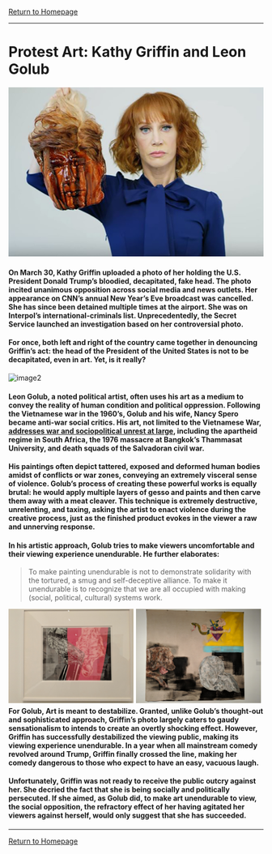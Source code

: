 [Return to Homepage](https://timmypoyu.github.io)
- - - -
# Protest Art: Kathy Griffin and Leon Golub 
![image](https://github.com/Timmypoyu/Timmypoyu.github.io/blob/master/Artmemo3/kathy-griffin-feature.jpg?raw=true)
#### On March 30, Kathy Griffin uploaded a photo of her holding the U.S. President Donald Trump’s bloodied, decapitated, fake head. The photo incited unanimous opposition across social media and news outlets. Her appearance on CNN’s annual New Year’s Eve broadcast was cancelled. She has since been detained multiple times at the airport. She was on Interpol’s international-criminals list. Unprecedentedly, the Secret Service launched an investigation based on her controversial photo. 

#### For once, both left and right of the country came together in denouncing Griffin’s act: the head of the President of the United States is not to be decapitated, even in art. Yet, is it really? 
![image2](https://github.com/Timmypoyu/Timmypoyu.github.io/blob/master/Artmemo3/bunch.jpg?raw=true)

#### Leon Golub, a noted political artist, often uses his art as a medium to convey the reality of human condition and political oppression. Following the Vietnamese war in the 1960’s, Golub and his wife, Nancy Spero became anti-war social critics. His art, not limited to the Vietnamese War, [addresses war and sociopolitical unrest at large](https://www.forbes.com/sites/claytonpress/2018/02/25/leon-golub-raw-nerve-at-the-met-breuer-new-york/#6fe47e3e2f55), including the apartheid regime in South Africa, the 1976 massacre at Bangkok’s Thammasat University, and death squads of the Salvadoran civil war.

#### His paintings often depict tattered, exposed and deformed human bodies amidst of conflicts or war zones, conveying an extremely visceral sense of violence. Golub’s process of creating these powerful works is equally brutal: he would apply multiple layers of gesso and paints and then carve them away with a meat cleaver. This technique is extremely destructive, unrelenting, and taxing, asking the artist to enact violence during the creative process, just as the finished product evokes in the viewer a raw and unnerving response. 

#### In his artistic approach, Golub tries to make viewers uncomfortable and their viewing experience unendurable. He further elaborates: 
> To make painting unendurable is not to demonstrate solidarity with the tortured, a smug and self-deceptive alliance. To make it 
> unendurable is to recognize that we are all occupied with making (social, political, cultural) systems work.

<img src="https://github.com/Timmypoyu/Timmypoyu.github.io/blob/master/Artmemo3/hangin.jpg?raw=true" style="float: left; width: 49%; margin-right: 1%; margin-bottom: 0.5em;">
<img src="https://github.com/Timmypoyu/Timmypoyu.github.io/blob/master/Artmemo3/obsolete.jpg?raw=true" style="float: left; width: 49%; margin-right: 1%; margin-bottom: 0.5em;">


#### For Golub, Art is meant to destabilize. Granted, unlike Golub’s thought-out and sophisticated approach, Griffin’s photo largely caters to gaudy sensationalism to intends to create an overtly shocking effect. However, Griffin has successfully destabilized the viewing public, making its viewing experience unendurable. In a year when all mainstream comedy revolved around Trump, Griffin finally crossed the line, making her comedy dangerous to those who expect to have an easy, vacuous laugh.  

#### Unfortunately, Griffin was not ready to receive the public outcry against her. She decried the fact that she is being socially and politically persecuted. If she aimed, as Golub did, to make art unendurable to view, the social opposition, the refractory effect of her having agitated her viewers against herself, would only suggest that she has succeeded. 

- - - -
[Return to Homepage](https://timmypoyu.github.io)
